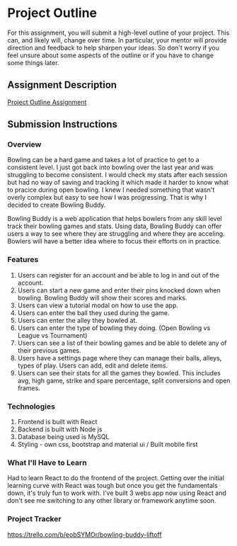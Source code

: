 # Project Outline
For this assignment, you will submit a high-level outline of your project. This can, and likely will, change over time. In particular, your mentor will provide direction and feedback to help sharpen your ideas. So don't worry if you feel unsure about some aspects of the outline or if you have to change some things later.

## Assignment Description
[Project Outline Assignment](https://education.launchcode.org/liftoff/modules/assignments/project-outline)

## Submission Instructions

### Overview
Bowling can be a hard game and takes a lot of practice to get to a consistent level. I just got back into bowling over the last year and was struggling to become consistent. I would check my stats after each session but had no way of saving and tracking it which made it harder to know what to pracice during open bowling. I knew I needed something that wasn't overly complex but easy to see how I was progressing. That is why I decided to create Bowling Buddy.

Bowling Buddy is a web application that helps bowlers from any skill level track their bowling games and stats. Using data, Bowling Buddy can offer users a way to see where they are struggling and where they are acceling. Bowlers will have a better idea where to focus their efforts on in practice. 
### Features
1. Users can register for an account and be able to log in and out of the account.
2. Users can start a new game and enter their pins knocked down when bowling. Bowling Buddy will show their scores and marks.
3. Users can view a tutorial modal on how to use the app. 
4. Users can enter the ball they used during the game.
5. Users can enter the alley they bowled at.
6. Users can enter the type of bowling they doing. (Open Bowling vs League vs Tournament)
7. Users can see a list of their bowling games and be able to delete any of their previous games.
8. Users have a settings page where they can manage their balls, alleys, types of play. Users can add, edit and delete items.
9. Users can see their stats for all the games they bowled. This includes avg, high game, strike and spare percentage, split conversions and open frames. 
### Technologies
1. Frontend is built with React
2. Backend is built with Node js
3. Database being used is MySQL
4. Styling - own css, bootstrap and material ui / Built mobile first
### What I'll Have to Learn
Had to learn React to do the frontend of the project. Getting over the initial learning curve with React was tough but once you get the fundamentals down, it's truly fun to work with. I've built 3 webs app now using React and don't see me switching to any other library or framework anytime soon.
### Project Tracker
https://trello.com/b/eobSYMOr/bowling-buddy-liftoff
